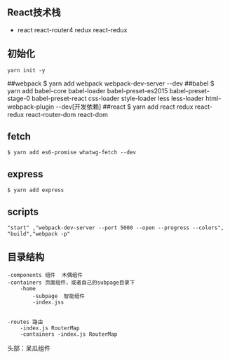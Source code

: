 ## React技术栈
- react react-router4 redux react-redux
## 初始化
    yarn init -y

##webpack
    $ yarn add webpack webpack-dev-server --dev
##babel
    $ yarn add babel-core babel-loader babel-preset-es2015 babel-preset-stage-0 babel-preset-react css-loader style-loader less less-loader html-webpack-plugin --dev[开发依赖]
##react
    $ yarn add react redux react-redux react-router-dom react-dom
##  fetch
    $ yarn add es6-promise whatwg-fetch --dev
##  express
    $ yarn add express
## scripts
    "start" ,"webpack-dev-server --port 5000 --open --progress --colors",
    "build","webpack -p"

## 目录结构

    -components 组件  木偶组件
    -containers 页面组件，或者自己的subpage目录下
        -home
            -subpage  智能组件
            -index.jss


    -routes 路由
        -index.js RouterMap
        -containers -index.js RouterMap

头部：呆瓜组件